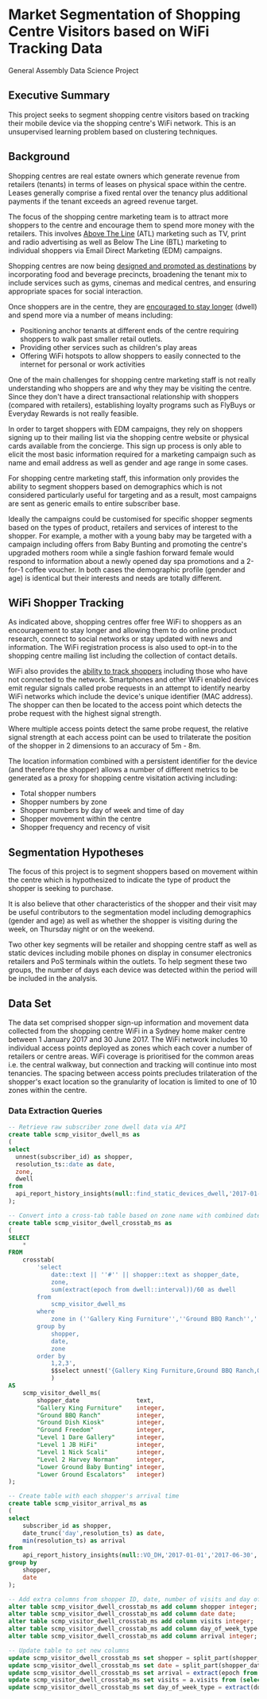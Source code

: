 # Market Segmentation of Shopping Centre Visitors based on WiFi Tracking Data
General Assembly Data Science Project

## Executive Summary

This project seeks to segment shopping centre visitors based on tracking their mobile device via the shopping centre's WiFi network. This is an unsupervised learning problem based on clustering techniques.

## Background

Shopping centres are real estate owners which generate revenue from retailers (tenants) in terms of leases on physical space within the centre. Leases generally comprise a fixed rental over the tenancy plus additional payments if the tenant exceeds an agreed revenue target. 

The focus of the shopping centre marketing team is to attract more shoppers to the centre and encourage them to spend more money with the retailers. This involves [Above The Line](https://www.feedough.com/atl-btl-ttl-marketing/) (ATL) marketing such as TV, print and radio advertising as well as Below The Line (BTL) marketing to individual shoppers via Email Direct Marketing (EDM) campaigns.

Shopping centres are now being [designed and promoted as destinations](http://communicationscollective.com.au/seven-ways-to-create-a-destination-shopping-centre-development/) by incorporating food and beverage precincts, broadening the tenant mix to include services such as gyms, cinemas and medical centres, and ensuring appropriate spaces for social interaction.

Once shoppers are in the centre, they are [encouraged to stay longer](https://www.choice.com.au/shopping/everyday-shopping/shopping-centres/articles/shopping-centre-design) (dwell) and spend more via a number of means including:
- Positioning anchor tenants at different ends of the centre requiring shoppers to walk past smaller retail outlets.
- Providing other services such as children's play areas
- Offering WiFi hotspots to allow shoppers to easily connected to the internet for personal or work activities

One of the main challenges for shopping centre marketing staff is not really understanding who shoppers are and why they may be visiting the centre. Since they don't have a direct transactional relationship with shoppers (compared with retailers), establishing loyalty programs such as FlyBuys or Everyday Rewards is not really feasible. 

In order to target shoppers with EDM campaigns, they rely on shoppers signing up to their mailing list via the shopping centre website or physical cards available from the concierge. This sign up process is only able to elicit the most basic information required for a marketing campaign such as name and email address as well as gender and age range in some cases. 

For shopping centre marketing staff, this information only provides the ability to segment shoppers based on demographics which is not considered particularly useful for targeting and as a result, most campaigns are sent as generic emails to entire subscriber base.

Ideally the campaigns could be customised for specific shopper segments based on the types of product, retailers and services of interest to the shopper. For example, a mother with a young baby may be targeted with a campaign including offers from Baby Bunting and promoting the centre's upgraded mothers room while a single fashion forward female would respond to information about a newly opened day spa promotions and a 2-for-1 coffee voucher. In both cases the demographic profile (gender and age) is identical but their interests and needs are totally different.

## WiFi Shopper Tracking

As indicated above, shopping centres offer free WiFi to shoppers as an encouragement to stay longer and allowing them to do online product research, connect to social networks or stay updated with news and information. The WiFi registration process is also used to opt-in to the shopping centre mailing list including the collection of contact details.

WiFi also provides the [ability to track shoppers](http://bgr.com/2014/02/19/how-smartphone-wi-fi-tracking-works/) including those who have not connected to the network. Smartphones and other WiFi enabled devices emit regular signals called probe requests in an attempt to identify nearby WiFi networks which include the device's unique identifier (MAC address). The shopper can then be located to the access point which detects the probe request with the highest signal strength.

Where multiple access points detect the same probe request, the relative signal strength at each access point can be used to trilaterate the position of the shopper in 2 dimensions to an accuracy of 5m - 8m.

The location information combined with a persistent identifier for the device (and therefore the shopper) allows a number of different metrics to be generated as a proxy for shopping centre visitation activing including:
- Total shopper numbers
- Shopper numbers by zone
- Shopper numbers by day of week and time of day
- Shopper movement within the centre
- Shopper frequency and recency of visit 

## Segmentation Hypotheses

The focus of this project is to segment shoppers based on movement within the centre which is hypothesized to indicate the type of product the shopper is seeking to purchase.

It is also believe that other characteristics of the shopper and their visit may be useful contributors to the segmentation model including demographics (gender and age) as well as whether the shopper is visiting during the week, on Thursday night or on  the weekend.

Two other key segments will be retailer and shopping centre staff as well as static devices including mobile phones on display in consumer electronics retailers and PoS terminals within the outlets. To help segment these two groups, the number of days each device was detected within the period will be included in the analysis. 

## Data Set

The data set comprised shopper sign-up information and movement data collected from the shopping centre WiFi in a Sydney home maker centre between 1 January 2017 and 30 June 2017. The WiFi network includes 10 individual access points deployed as zones which each cover a number of retailers or centre areas. WiFi coverage is prioritised for the common areas i.e. the central walkway, but connection and tracking will continue into most tenancies. The spacing between access points precludes trilateration of the shopper's exact location so the granularity of location is limited to one of 10 zones within the centre.

### Data Extraction Queries
```SQL
-- Retrieve raw subscriber zone dwell data via API
create table scmp_visitor_dwell_ms as 
(
select 
  unnest(subscriber_id) as shopper,
  resolution_ts::date as date,
  zone,
  dwell 
from 
  api_report_history_insights(null::find_static_devices_dwell,'2017-01-01','2017-06-30','2000-01-01','2000-01-01','find static devices dwell','scmp','All','All','All','All','All','All','All','All','where 1=1','All','where 1=1')
);

-- Convert into a cross-tab table based on zone name with combined date and shopper ID
create table scmp_visitor_dwell_crosstab_ms as 
(
SELECT 
    *
FROM 
    crosstab(
        'select 
            date::text || ''#'' || shopper::text as shopper_date,
            zone, 
            sum(extract(epoch from dwell::interval))/60 as dwell
        from 
            scmp_visitor_dwell_ms
        where 
            zone in (''Gallery King Furniture'',''Ground BBQ Ranch'',''Ground Dish Kiosk'',''Ground Freedom'',''Level 1 Dare Gallery'',''Level 1 JB HiFi'',''Level 1 Nick Scali'',''Level 2 Harvey Norman'',''Lower Ground Baby Bunting'',''Lower Ground Escalators'')
        group by 
            shopper,
            date,
            zone 
        order by 
            1,2,3',
            $$select unnest('{Gallery King Furniture,Ground BBQ Ranch,Ground Dish Kiosk,Ground Freedom,Level 1 Dare Gallery,Level 1 JB HiFi,Level 1 Nick Scali,Level 2 Harvey Norman,Lower Ground Baby Bunting,Lower Ground Escalators}'::text[])$$
            )
AS 
    scmp_visitor_dwell_ms(
        shopper_date                text,
        "Gallery King Furniture"    integer, 
        "Ground BBQ Ranch"          integer, 
        "Ground Dish Kiosk"         integer, 
        "Ground Freedom"            integer, 
        "Level 1 Dare Gallery"      integer, 
        "Level 1 JB HiFi"           integer, 
        "Level 1 Nick Scali"        integer, 
        "Level 2 Harvey Norman"     integer, 
        "Lower Ground Baby Bunting" integer, 
        "Lower Ground Escalators"   integer)
);

-- Create table with each shopper's arrival time
create table scmp_visitor_arrival_ms as
(
select
    subscriber_id as shopper,
    date_trunc('day',resolution_ts) as date,
    min(resolution_ts) as arrival
from
    api_report_history_insights(null::VO_DH,'2017-01-01','2017-06-30','2000-01-01','2000-01-01','VO DH','scmp','All','All','All','All','All','All','All','All','where 1=1','All','where 1=1')
group by
    shopper,
    date
);

-- Add extra columns from shopper ID, date, number of visits and day of week type
alter table scmp_visitor_dwell_crosstab_ms add column shopper integer;
alter table scmp_visitor_dwell_crosstab_ms add column date date;
alter table scmp_visitor_dwell_crosstab_ms add column visits integer;
alter table scmp_visitor_dwell_crosstab_ms add column day_of_week_type integer;
alter table scmp_visitor_dwell_crosstab_ms add column arrival integer;

-- Update table to set new columns
update scmp_visitor_dwell_crosstab_ms set shopper = split_part(shopper_date,'#',2)::integer;
update scmp_visitor_dwell_crosstab_ms set date = split_part(shopper_date,'#',1)::date;
update scmp_visitor_dwell_crosstab_ms set arrival = extract(epoch from a.arrival)/3600 from (select shopper,date,arrival from scmp_visitor_arrival_ms) a where scmp_visitor_dwell_crosstab_ms.shopper = a.shopper and scmp_visitor_dwell_crosstab_ms.date = a.date;
update scmp_visitor_dwell_crosstab_ms set visits = a.visits from (select shopper,count(*) as visits from scmp_visitor_arrival_ms group by shopper) a where scmp_visitor_dwell_crosstab_ms.shopper = a.shopper;
update scmp_visitor_dwell_crosstab_ms set day_of_week_type = extract(dow from date);

